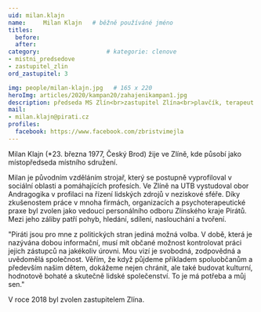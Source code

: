 ```yaml
---
uid: milan.klajn
name:     Milan Klajn  	# běžně používáné jméno
titles:
  before: 
  after:
category:                   # kategorie: clenove
- mistni_predsedove
- zastupitel_zlin
ord_zastupitel: 3

img: people/milan-klajn.jpg   # 165 x 220
heroImg: articles/2020/kampan20/zahajenikampan1.jpg
description: předseda MS Zlín<br>zastupitel Zlína<br>plavčík, terapeut # kratký popis, max 160 znaků
mail:
- milan.klajn@pirati.cz
profiles:
  facebook: https://www.facebook.com/zbristvimejla
---
```


Milan Klajn (*23. března 1977, Český Brod) žije ve Zlíně, kde působí jako místopředseda místního sdružení.

Milan je původním vzděláním strojař, který se postupně vyprofiloval v sociální oblasti a pomáhajících profesích. Ve Zlíně na UTB vystudoval obor Andragogika v profilaci na řízení lidských zdrojů v neziskové sféře. Díky zkušenostem práce v mnoha firmách, organizacích a psychoterapeutické praxe byl zvolen jako vedoucí personálního odboru Zlínského kraje Pirátů. Mezi jeho záliby patří pohyb, hledání, sdílení, naslouchání a tvoření.

"Piráti jsou pro mne z politických stran jediná možná volba. V době, která je nazývána dobou informační, musí mít občané možnost kontrolovat práci jejich zástupců na jakékoliv úrovni. Mou vizí je svobodná, zodpovědná a uvědomělá společnost. Věřím, že když půjdeme příkladem spoluobčanům a především našim dětem, dokážeme nejen chránit, ale také budovat kulturní, hodnotově bohaté a skutečně lidské společenství. To je má potřeba a můj sen."

V roce 2018 byl zvolen zastupitelem Zlína.
